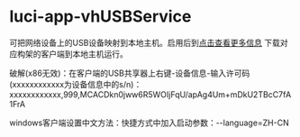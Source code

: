 # luci-app-vhUSBService

可把网络设备上的USB设备映射到本地主机。启用后到[点击查看更多信息](http://www.virtualhere.com/usb_client_software) 下载对应构架的客户端到本地主机运行。

破解(x86无效)：在客户端的USB共享器上右键-设备信息-输入许可码(xxxxxxxxxxxx为设备信息中的s/n)：xxxxxxxxxxxx,999,MCACDkn0jww6R5WOIjFqU/apAg4Um+mDkU2TBcC7fA1FrA

windows客户端设置中文方法：快捷方式中加入启动参数：--language=ZH-CN
